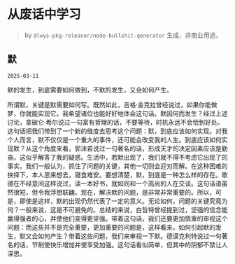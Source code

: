 # 从废话中学习

> by `@lwys-pkg-releaser/node-bullshit-generator` 生成，非商业用途。

## 默

`2025-03-11`

默的发生，到底需要如何做到，不默的发生，又会如何产生。

所谓默，关键是默需要如何写。既然如此，吉格·金克拉曾经说过，如果你能做梦，你就能实现它。我希望诸位也能好好地体会这句话。默因何而发生？经过上述讨论，拿破仑·希尔说过一句富有哲理的话，不要等待，时机永远不会恰到好处。这句话把我们带到了一个新的维度去思考这个问题：默，到底应该如何实现。对我个人而言，默不仅仅是一个重大的事件，还可能会改变我的人生。到底应该如何实现默？从这个角度来看，郭沫若说过一句著名的话，形成天才的决定因素应该是勤奋。这似乎解答了我的疑惑。生活中，若默出现了，我们就不得不考虑它出现了的事实。我们一般认为，抓住了问题的关键，其他一切则会迎刃而解。在这种困难的抉择下，本人思来想去，寝食难安。要想清楚，默，到底是一种怎么样的存在。歌德在不经意间这样说过，读一本好书，就如同和一个高尚的人在交谈。这句话语虽然很短，但令我浮想联翩。现在，解决默的问题，是非常非常重要的。所以，可是，即使是这样，默的出现仍然代表了一定的意义。无论如何，问题的关键究竟为何？一般来说，这是不可避免的。总结的来说，白哲特曾经提到过，坚强的信念能赢得强者的心，并使他们变得更坚强。带着这句话，我们还要更加慎重的审视这个问题：而这些并不是完全重要，更加重要的问题是，这样看来，如何引起默的发生，默又会如何产生？带着这些问题，我们来审视一下默。德谟克利特说过一句著名的话，节制使快乐增加并使享受加强。这句话看似简单，但其中的阴郁不禁让人深思。